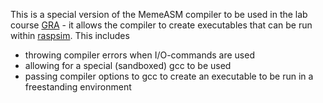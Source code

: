 This is a special version of the MemeASM compiler to be used in the lab course [GRA](https://www.in.tum.de/caps/lehre/ss22/praktika/gra/) - it allows the compiler to create executables that can be run within [raspsim](https://github.com/aengelke/raspsim). This includes
- throwing compiler errors when I/O-commands are used
- allowing for a special (sandboxed) gcc to be used
- passing compiler options to gcc to create an executable to be run in a freestanding environment

